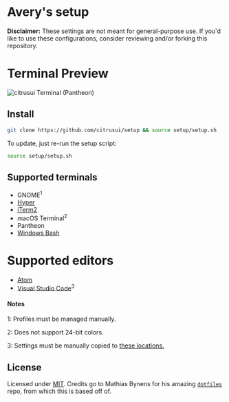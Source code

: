 # Avery's setup

**Disclaimer:** These settings are not meant for general-purpose use. If you'd like to use these configurations, consider reviewing and/or forking this repository.

# Terminal Preview

![citrusui Terminal (Pantheon)](https://cloud.githubusercontent.com/assets/9056756/20851411/4a24f6d2-b8ae-11e6-848c-6878d5d064f6.png)

## Install

```sh
git clone https://github.com/citrusui/setup && source setup/setup.sh
```

To update, just re-run the setup script:

```sh
source setup/setup.sh
```

## Supported terminals

- GNOME<sup>1</sup>
- [Hyper](https://hyper.is)
- [iTerm2](https://www.iterm2.com)
- macOS Terminal<sup>2</sup>
- Pantheon
- [Windows Bash](https://msdn.microsoft.com/commandline/wsl/about)

# Supported editors

- [Atom](https://atom.io)
- [Visual Studio Code](https://code.visualstudio.com)<sup>3</sup>

#### Notes

1: Profiles must be managed manually.

2: Does not support 24-bit colors.

3: Settings must be manually copied to [these locations.](https://code.visualstudio.com/Docs/customization/userandworkspace#_settings-file-locations)

## License

Licensed under [MIT](LICENSE.md). Credits go to Mathias Bynens for his amazing [`dotfiles`](https://github.com/mathiasbynens/dotfiles) repo, from which this is based off of.
